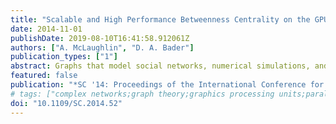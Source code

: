 ```yaml
---
title: "Scalable and High Performance Betweenness Centrality on the GPU [Best Student Paper Finalist]"
date: 2014-11-01
publishDate: 2019-08-10T16:41:58.912061Z
authors: ["A. McLaughlin", "D. A. Bader"]
publication_types: ["1"]
abstract: Graphs that model social networks, numerical simulations, and the structure of the Internet are enormous and cannot be manually inspected. A popular metric used to analyze these networks is between ness centrality, which has applications in community detection, power grid contingency analysis, and the study of the human brain. However, these analyses come with a high computational cost that prevents the examination of large graphs of interest. Prior GPU implementations suffer from large local data structures and inefficient graph traversals that limit scalability and performance. Here we present several hybrid GPU implementations, providing good performance on graphs of arbitrary structure rather than just scale-free graphs as was done previously. We achieve up to 13x speedup on high-diameter graphs and an average of 2.71x speedup overall over the best existing GPU algorithm. We observe near linear speedup and performance exceeding tens of GTEPS when running between ness centrality on 192 GPUs.
featured: false
publication: "*SC '14: Proceedings of the International Conference for High Performance Computing, Networking, Storage and Analysis*"
# tags: ["complex networks;graph theory;graphics processing units;parallel processing;scalable high performance betweenness centrality;computational cost;local data structures;graph traversals;hybrid GPU implementations;scale-free graphs;high-diameter graphs;GPU algorithm;GTEPS;Instruction sets;Graphics processing units;Arrays;Algorithm design and analysis;Scalability;Parallel processing;GPUs;Graph Algorithms;Parallel Algorithms"]
doi: "10.1109/SC.2014.52"
---
```


